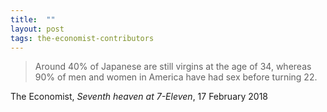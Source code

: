 ```yaml
---
title:  ""
layout: post
tags: the-economist-contributors
---
```


> Around 40% of Japanese are still virgins at the age of 34, whereas 90% of men and women in America have had sex before turning 22.

The Economist, _Seventh heaven at 7-Eleven_, 17 February 2018